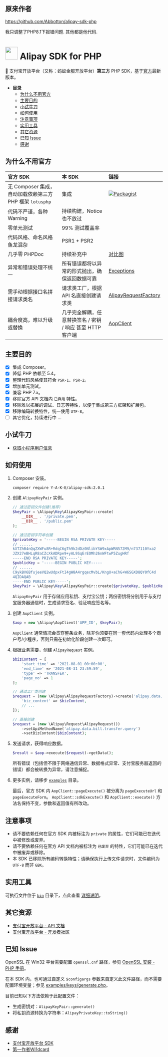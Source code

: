 ## 原来作者

https://github.com/Abbotton/alipay-sdk-php

我只调整了PHP8.1下报错问题.
其他都是他代码.


<img src="https://i.loli.net/2018/07/24/5b56e980b155e.png" width="40px" height="40px"> Alipay SDK for PHP
==========

🐜 支付宝开放平台（又称：蚂蚁金服开放平台）**第三方** PHP SDK，基于[官方][OfficialSDK]最新版本。

* **目录**
  * [为什么不用官方](#为什么不用官方)
  * [主要目的](#主要目的)
  * [小试牛刀](#小试牛刀)
  * [如何使用](#如何使用)
  * [注意事项](#注意事项)
  * [实用工具](#实用工具)
  * [其它资源](#其它资源)
  * [已知 Issue](#已知-issue)
  * [感谢](#感谢)

## 为什么不用官方

| 官方 SDK                                                 | 本 SDK                                                    | 链接                                                                                                               |
| :------------------------------------------------------- | :-------------------------------------------------------- | :----------------------------------------------------------------------------------------------------------------- |
| 无 Composer 集成，自动加载依赖第三方 PHP 框架 `lotusphp` | 集成                                                      | [![Packagist](https://img.shields.io/packagist/v/abbotton/alipay-sdk.svg)][Packagist]                              |
| 代码不严谨，各种 Warning                                 | 持续构建，Notice 也不放过                                 |  |
| 零单元测试                                               | 99% 测试覆盖率                                            |  |
| 代码风格、命名风格鱼龙混杂                               | PSR1 + PSR2                                               |  |
| 几乎零 PHPDoc                                            | 持续补充中                                                | [对比图](https://i.loli.net/2018/08/01/5b611dc917bea.png)                                                          |
| 异常和错误处理不统一                                     | 所有错误都将以异常的形式抛出，确保返回数据可靠            | [Exceptions](aop/Exception)                                                                                        |
| 需手动根据接口名拼接请求类名                             | 请求类工厂，根据 API 名直接创建请求类                     | [AlipayRequestFactory](aop/AlipayRequestFactory.php)                                                               |
| 耦合度高，难以升级或替换                                 | 几乎完全解耦，任意替换签名 / 密钥 / 响应 甚至 HTTP 客户端 | [AopClient](aop/AopClient.php)                                                                                     |

[Packagist]: https://packagist.org/packages/abbotton/alipay-sdk

## 主要目的

- [x] 集成 Composer。
- [x] 降低 PHP 依赖至 5.4。
- [x] 整理代码风格使其符合 `PSR-1`、`PSR-2`。
- [x] 增加单元测试。
- [x] 兼容 PHP 7.x。
- [x] 移除官方 API 文档内 `已弃用` 特性。
- [x] 移除难以拓展的调试、日志等特性，以便于集成第三方框架和扩展包。
- [x] 移除编码转换特性，统一使用 `UTF-8`。
- [ ] 其它优化，持续进行中 ...

## 小试牛刀

- [获取小程序用户信息](examples/alipay.system.oauth.token.md)

## 如何使用

1. Composer 安装。

    ```bash
    composer require Y-A-K-E/alipay-sdk:2.0.1
    ```

2. 创建 `AlipayKeyPair` 实例。

    ```php
   // 通过密钥文件创建(推荐)
    $keyPair = \Alipay\Key\AlipayKeyPair::create(
        __DIR__ . '/private.pem',
        __DIR__ . '/public.pem'
    );

   // 通过密钥字符串创建
   $privateKey = '-----BEGIN RSA PRIVATE KEY-----
   // ......
   kXTZhB4nQqZXWFu8R+RdqC6gTh9k2dDz0NlibYSW9xApWRN572M9/n737110Yxa2
   JZX27eBHLqR8aCZcXkADRpe9+yAL9SqErEOMh26nWFtwP5ZugHRf
    -----END RSA PRIVATE KEY-----';
   $publicKey = '-----BEGIN PUBLIC KEY-----
   // ......
    C9ykBV6BfujeeVQ2wUdpxFtI4gW8A4rgqecMvbL/KngU+aChG+W6SGXD8QY0fC4d
    4QIDAQAB
    -----END PUBLIC KEY-----';
   $keyPair = \Alipay\Key\AlipayKeyPair::create($privateKey, $publicKey);
    ```

    `AlipayKeyPair` 用于存储应用私钥、支付宝公钥；两份密钥将分别用于与支付宝服务器通信时，生成请求签名、验证响应签名等。

3. 创建 `AopClient` 实例。

    ```php
    $aop = new \Alipay\AopClient('APP_ID', $keyPair);
    ```

    `AopClient` 通常情况会贯穿整条业务，除非你须要在同一套代码内处理多个商户号/小程序，否则只需在初始化阶段创建一次即可。

4. 根据业务需要，创建 `AlipayRequest` 实例。

    ```php
   $bizContent = [
        'start_time' => '2021-08-01 00:00:00',
        'end_time' => '2021-08-31 23:59:59',
        'type' => 'TRANSFER',
        'page_no' => 1
   ];

   // 通过工厂类创建
    $request = (new \Alipay\AlipayRequestFactory)->create('alipay.data.bill.transfer.query', [
        'biz_content' => $bizContent,
        // ...
    ]);

   // 直接创建
   $request = (new \Alipay\Request\AlipayRequest())
        ->setApiMethodName('alipay.data.bill.transfer.query')
        ->setBizContent($bizContent);
    ```

5. 发送请求，获得响应数据。

    ```php
    $result = $aop->execute($request)->getData();
    ```

    所有错误（包括但不限于网络通信异常、数据格式异常、支付宝服务器返回的错误）都会被转换为异常，请注意捕捉。

6. 更多实例，请移步 [`examples`](examples/) 目录。

    最后，官方 SDK 内 `AopClient::pageExecute()` 被分离为 `pageExecuteUrl` 和 `pageExecuteForm`。
    `AopClient::sdkExecute()` 和 `AopClient::execute()` 方法名保持不变，参数和返回值有所改动。

## 注意事项

- 请不要依赖任何在官方 SDK 内被标注为 `private` 的属性，它们可能已在迭代中被修改或废弃。
- 请不要依赖任何在官方 API 文档内被标注为 `已废弃` 的特性，它们可能已在迭代中被废弃或移除。
- 本 SDK 已移除所有编码转换特性；请确保执行上传文件请求时，文件编码为 `UTF-8` 而非 `GBK`。

## 实用工具

可执行文件位于 [`bin`](bin/) 目录下，点此查看 [详细说明](bin/README.md)。

## 其它资源

- [支付宝开放平台 - API 文档](https://docs.open.alipay.com/api/)
- [支付宝开放平台 - 开发者社区](https://openclub.alipay.com/index.php)

## 已知 Issue

OpenSSL 在 Win32 平台需要配置 `openssl.cnf` 路径，参见 [OpenSSL 安装 - PHP 手册](http://php.net/manual/zh/openssl.installation.php)。

在本 SDK 内，也可通过自定义 `$configargs` 参数来自定义此文件路径，而不需要配置环境变量；参见 [examples/keys/generate.php](examples/keys/generate.php)。

目前已知以下方法依赖于此配置文件：

- 生成密钥对：`AlipayKeyPair::generate()`
- 将私钥资源转换为字符串：`AlipayPrivateKey::toString()`

## 感谢

- [支付宝开放平台 SDK][OfficialSDK]
- [第一作者Wi1dcard](https://github.com/wi1dcard)

[OfficialSDK]: https://docs.open.alipay.com/54/103419/
